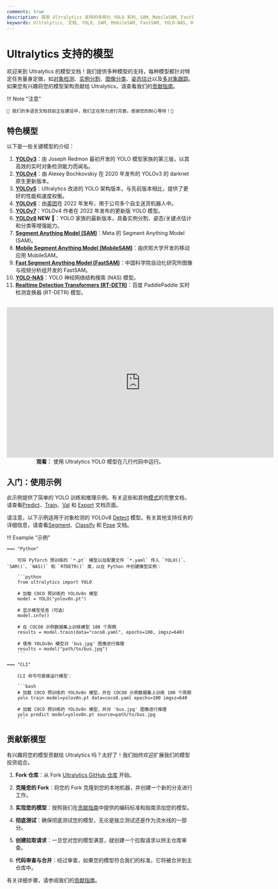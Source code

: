 ```yaml
---
comments: true
description: 探索 Ultralytics 支持的多样化 YOLO 系列、SAM、MobileSAM、FastSAM、YOLO-NAS 和 RT-DETR 模型。开启您的 CLI 和 Python 使用示例之旅。
keywords: Ultralytics, 文档, YOLO, SAM, MobileSAM, FastSAM, YOLO-NAS, RT-DETR, 模型, 架构, Python, CLI
---
```


# Ultralytics 支持的模型

欢迎来到 Ultralytics 的模型文档！我们提供多种模型的支持，每种模型都针对特定任务量身定做，如[对象检测](../tasks/detect.md)、[实例分割](../tasks/segment.md)、[图像分类](../tasks/classify.md)、[姿态估计](../tasks/pose.md)以及[多对象跟踪](../modes/track.md)。如果您有兴趣将您的模型架构贡献给 Ultralytics，请查看我们的[贡献指南](../../help/contributing.md)。

!!! Note "注意"

    🚧 我们的多语言文档目前正在建设中，我们正在努力进行完善。感谢您的耐心等待！🙏

## 特色模型

以下是一些关键模型的介绍：

1. **[YOLOv3](yolov3.md)**：由 Joseph Redmon 最初开发的 YOLO 模型家族的第三版，以其高效的实时对象检测能力而闻名。
2. **[YOLOv4](yolov4.md)**：由 Alexey Bochkovskiy 在 2020 年发布的 YOLOv3 的 darknet 原生更新版本。
3. **[YOLOv5](yolov5.md)**：Ultralytics 改进的 YOLO 架构版本，与先前版本相比，提供了更好的性能和速度权衡。
4. **[YOLOv6](yolov6.md)**：由[美团](https://about.meituan.com/)在 2022 年发布，用于公司多个自主送货机器人中。
5. **[YOLOv7](yolov7.md)**：YOLOv4 作者在 2022 年发布的更新版 YOLO 模型。
6. **[YOLOv8](yolov8.md) NEW 🚀**：YOLO 家族的最新版本，具备实例分割、姿态/关键点估计和分类等增强能力。
7. **[Segment Anything Model (SAM)](sam.md)**：Meta 的 Segment Anything Model (SAM)。
8. **[Mobile Segment Anything Model (MobileSAM)](mobile-sam.md)**：由庆熙大学开发的移动应用 MobileSAM。
9. **[Fast Segment Anything Model (FastSAM)](fast-sam.md)**：中国科学院自动化研究所图像与视频分析组开发的 FastSAM。
10. **[YOLO-NAS](yolo-nas.md)**：YOLO 神经网络结构搜索 (NAS) 模型。
11. **[Realtime Detection Transformers (RT-DETR)](rtdetr.md)**：百度 PaddlePaddle 实时检测变换器 (RT-DETR) 模型。

<p align="center">
  <br>
  <iframe width="720" height="405" src="https://www.youtube.com/embed/MWq1UxqTClU?si=nHAW-lYDzrz68jR0"
    title="YouTube video player" frameborder="0"
    allow="accelerometer; autoplay; clipboard-write; encrypted-media; gyroscope; picture-in-picture; web-share"
    allowfullscreen>
  </iframe>
  <br>
  <strong>观看：</strong> 使用 Ultralytics YOLO 模型在几行代码中运行。
</p>

## 入门：使用示例

此示例提供了简单的 YOLO 训练和推理示例。有关这些和其他[模式](../modes/index.md)的完整文档，请查看[Predict](../modes/predict.md)、[Train](../modes/train.md)、[Val](../modes/val.md) 和 [Export](../modes/export.md) 文档页面。

请注意，以下示例适用于对象检测的 YOLOv8 [Detect](../tasks/detect.md) 模型。有关其他支持任务的详细信息，请查看[Segment](../tasks/segment.md)、[Classify](../tasks/classify.md) 和 [Pose](../tasks/pose.md) 文档。

!!! Example "示例"

    === "Python"

        可将 PyTorch 预训练的 `*.pt` 模型以及配置文件 `*.yaml` 传入 `YOLO()`、`SAM()`、`NAS()` 和 `RTDETR()` 类，以在 Python 中创建模型实例：

        ```python
        from ultralytics import YOLO

        # 加载 COCO 预训练的 YOLOv8n 模型
        model = YOLO("yolov8n.pt")

        # 显示模型信息（可选）
        model.info()

        # 在 COCO8 示例数据集上训练模型 100 个周期
        results = model.train(data="coco8.yaml", epochs=100, imgsz=640)

        # 使用 YOLOv8n 模型对 'bus.jpg' 图像进行推理
        results = model("path/to/bus.jpg")
        ```

    === "CLI"

        CLI 命令可直接运行模型：

        ```bash
        # 加载 COCO 预训练的 YOLOv8n 模型，并在 COCO8 示例数据集上训练 100 个周期
        yolo train model=yolov8n.pt data=coco8.yaml epochs=100 imgsz=640

        # 加载 COCO 预训练的 YOLOv8n 模型，并对 'bus.jpg' 图像进行推理
        yolo predict model=yolov8n.pt source=path/to/bus.jpg
        ```

## 贡献新模型

有兴趣将您的模型贡献给 Ultralytics 吗？太好了！我们始终欢迎扩展我们的模型投资组合。

1. **Fork 仓库**：从 Fork [Ultralytics GitHub 仓库](https://github.com/ultralytics/ultralytics) 开始。

2. **克隆您的 Fork**：将您的 Fork 克隆到您的本地机器，并创建一个新的分支进行工作。

3. **实现您的模型**：按照我们在[贡献指南](../../help/contributing.md)中提供的编码标准和指南添加您的模型。

4. **彻底测试**：确保彻底测试您的模型，无论是独立测试还是作为流水线的一部分。

5. **创建拉取请求**：一旦您对您的模型满意，就创建一个拉取请求以供主仓库审查。

6. **代码审查与合并**：经过审查，如果您的模型符合我们的标准，它将被合并到主仓库中。

有关详细步骤，请参阅我们的[贡献指南](../../help/contributing.md)。
